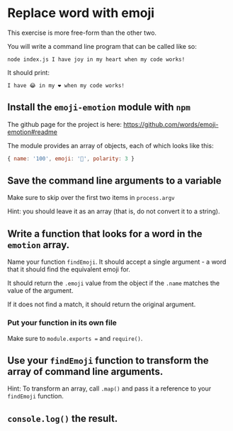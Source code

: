 # Replace word with emoji

This exercise is more free-form than the other two.

You will write a command line program that can be called like so:

```
node index.js I have joy in my heart when my code works!
```

It should print:

```
I have 😂 in my ❤️ when my code works!
```

## Install the `emoji-emotion` module with `npm`

The github page for the project is here: https://github.com/words/emoji-emotion#readme

The module provides an array of objects, each of which looks like this:

```js
{ name: '100', emoji: '💯', polarity: 3 }
```

## Save the command line arguments to a variable

Make sure to skip over the first two items in `process.argv`

Hint: you should leave it as an array (that is, do not convert it to a string).

## Write a function that looks for a word in the `emotion` array.

Name your function `findEmoji`. It should accept a single argument - a word that it should find the equivalent emoji for.

It should return the `.emoji` value from the object if the `.name` matches the value of the argument.

If it does not find a match, it should return the original argument.

### Put your function in its own file

Make sure to `module.exports =` and `require()`.

## Use your `findEmoji` function to transform the array of command line arguments.

Hint: To transform an array, call `.map()` and pass it a reference to your `findEmoji` function.

## `console.log()` the result.